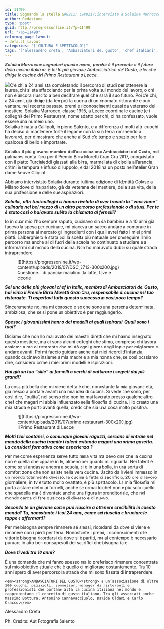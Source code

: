 ```yaml
---
id: 11499
title: Sognando la stella &#8211; L&#8217;intervista a Solaika Marrocco
author: Redazione
type: "post"
guid: http://progressonline.it/?p=11499
url: "/?p=11499"
colormag_page_layout:
- default_layout
categories: "['CULTURA E SPETTACOLO']"
tags: "['alessandro creta', 'Ambasciatori del gusto', 'chef italiani', 'intervista', 'lecce', 'primo restaurant', 'solaika marrocco']"
---
```


*Solaika Marrocco: segnatevi questo nome, perché è il presente e il futuro della cucina italiana. È lei la più giovane Ambasciatrice del Gusto, è lei che dirige le cucine del Primo Restaurant a Lecce.*

![](https://progressonline.it/wp-content/uploads/2019/07/Solaika-Marrocco_2-200x300.jpg)C’è chi a 24 anni sta completando il percorso di studi per ottenere la laurea, chi si sta affacciando per la prima volta sul mondo del lavoro, o chi non è ancora riuscito a ben decifrare quel che sarà il suo futuro. Poi c’è chi, a 24 anni, già dirige (da tempo) la cucina di un rinomato ristorante e può vantare, nel recente passato, premi e riconoscimenti quasi da veterano del mestiere. Solaika Marrocco, classe 1995, a Lecce coordina le cucine (e i colleghi) del Primo Restaurant, nome adatto per chi, ci ha confessato, vuole essere una numero uno.  
Solaika è nata a Gallipoli, in pieno Salento, e a differenza di molti altri cuochi ha deciso di mantenere forte il legame con la sua terra rimanendo a lavorarci, per dimostrare che anche al Sud c’è tempo e spazio per fare qualcosa di bello e importante.

Solaika, il più giovane membro dell’associazione Ambasciatori del Gusto, nel palmarés conta l’oro per il Premio Birra Moretti Gran Cru 2017, conquistato con il piatto Turcinieddi glassati alla birra, marmellata di cipolla all’arancia, critmi in tempura e infuso di luppolo, e dal 2018 ha un posto nell’atelier Gran dame Veuve Cliquot.

Abbiamo intervistato Solaika durante l’ultima edizione di Identità Golose a Milano dove ci ha parlato, già da veterana del mestiere, della sua vita, della sua professione e delle sue aspirazioni.

***Solaika, altri tuoi colleghi ci hanno rivelato di aver trovato la “vocazione” culinaria nel bel mezzo di un altro percorso professionale o di studi. Per te è stato così o hai avuto subito la chiamata ai fornelli?***

Io in cuor mio l’ho sempre saputo, cucinavo sin da bambina e a 10 anni già facevo la spesa per cucinare, mi piaceva un sacco andare a comprare in prima persona al mercato gli ingredienti con i quali avrei fatto i miei primi piatti. L’alberghiero è stata poi la scelta più naturale per proseguire il mio percorso ma anche al di fuori della scuola ho continuato a studiare e a informarmi sul mondo della cucina. Non ho mai avuto dubbi su quale strada intraprendere.

<figure aria-describedby="caption-attachment-11504" class="wp-caption alignright" id="attachment_11504" style="width: 350px">![](https://progressonline.it/wp-content/uploads/2019/07/DSC_2713-300x200.jpg)<figcaption class="wp-caption-text" id="caption-attachment-11504">Questione….di pancia: maialino da latte, fave e cicorie</figcaption></figure>

***Sei una delle più giovani chef in Italia, membro di Ambasciatori del Gusto, hai vinto il Premio Birra Moretti Gran Cru, responsabile di cucina nel tuo ristorante. Ti aspettavi tutto questo successo in così poco tempo?***

Sinceramente no, ma mi conosco e so che sono una persona determinata, ambiziosa, che se si pone un obiettivo è per raggiungerlo.

***Spesso i giovanissimi hanno dei modelli ai quali ispirarsi. Quali sono i tuoi?***

Diciamo che non ho mai avuto dei maestri diretti che mi hanno insegnato questo mestiere, ma ci sono alcuni colleghi che stimo, compreso chi lavora assieme a me al ristorante che mi dà ogni giorno degli input per migliorare e andare avanti. Poi mi faccio guidare anche dai miei ricordi d’infanzia, quando cucinavo insieme a mia madre e a mia nonna che, se così possiamo dire, considero come i miei primi modelli e ispirazioni.

***Hai già un tuo “stile” ai fornelli o cerchi di catturare i segreti dai più grandi?***

La cosa più bella che mi viene detta è che, nonostante la mia giovane età, già riesco a portare avanti una mia idea di cucina. Si vede che sono, per così dire, “pulita”, nel senso che non ho mai lavorato presso qualche altro chef che magari mi abbia influenzato nella filosofia di cucina. Ho creato una mia strada e porto avanti quella, credo che sia una cosa molto positiva.

<figure aria-describedby="caption-attachment-11500" class="wp-caption alignleft" id="attachment_11500" style="width: 400px">![](https://progressonline.it/wp-content/uploads/2019/07/primo-restaurant-300x200.jpg)<figcaption class="wp-caption-text" id="caption-attachment-11500">Il Primo Restaurant di Lecce</figcaption></figure>

***Molti tuoi coetanei, o comunque giovani ragazzi, cercano di entrare nel mondo della cucina tramite i talent evitando magari una prima gavetta. La consideri formativa come esperienza ?***

Per me come esperienza serve tutto nella vita ma devo dire che la cucina non è quella che appare in tv, almeno per quanto mi riguarda. Nei talent è come se si andasse ancora a scuola, si è in una bolla, in una sorta di comfort zone che non esiste nella vera cucina. Uscito da lì vieni immesso in un mondo totalmente diverso: la cucina è fatta di sacrificio, 20 ore di lavoro giornaliere, in tv è tutto molto ovattato, è più spettacolo. La mia filosofia mi porta a stare dietro ai fornelli, anche se ormai lo chef non è più solo quello che spadella ma è diventato anche una figura imprenditoriale, che nel mondo cerca di fare qualcosa di diverso e di nuovo.

***Secondo te un giovane come può riuscire a ottenere credibilità in questo mondo? Tu, nonostante i tuoi 24 anni, come sei riuscita a bruciare le tappe e affermarti?***

Per me bisogna sempre rimanere sé stessi, ricordarsi da dove si viene e rimanere con i piedi per terra. Nonostante i premi, i riconoscimenti o le vittorie bisogna ricordarsi da dove si è partiti, ma al contempo è necessario puntare in alto ben consapevoli dei sacrifici che bisogna fare.

***Dove ti vedi tra 10 anni?***

È una domanda che mi fanno spesso ma io preferisco rimanere concentrata sul mio obiettivo attuale che è quello di migliorare costantemente. Tra 10 anni spero di aver percorso la strada che mi sono fissata di intraprendere.

```
<em><strong>AMBASCIATORI DEL GUSTO</strong> è un’associazione di oltre 100 cuochi, pizzaioli, sommelier, manager di ristoranti e professionisti che portano alta la cucina italiana nel mondo e rappresentano il concetto di gusto italiano. Tra gli associati anche Massimo Bottura, Antonino Cannavacciuolo, Davide Oldani e Carlo Cracco.</em>
```

Alessandro Creta

Ph. Credits: Aut Fotografia Salento